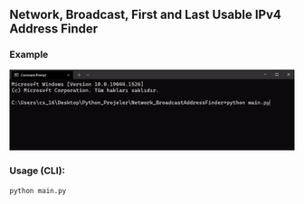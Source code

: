 ## Network, Broadcast, First and Last Usable IPv4 Address Finder

### Example

![imgPasswrd](/Usage.gif)

### Usage (CLI):
```
python main.py
```
